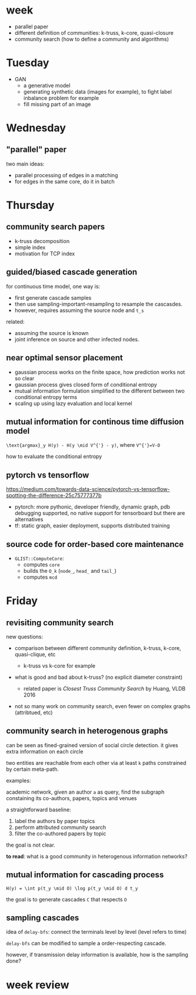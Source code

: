 # week

- parallel paper
- different definition of communities: k-truss, k-core, quasi-closure
- community search (how to define a community and algorithms)


# Tuesday

- GAN
  - a generative model
  - generating synthetic data (images for example), to fight label inbalance problem for example
  - fill missing part of an image

# Wednesday

## "parallel" paper

two main ideas:

- parallel processing of edges in a matching
- for edges in the same core, do it in batch

# Thursday


## community search papers

- k-truss decomposition
- simple index
- motivation for TCP index

## guided/biased cascade generation

for continuous time model, one way is:

- first generate cascade samples
- then use sampling-important-resampling to resample the cascasdes. 
- however, requires assuming the source node and `t_s`

related:

- assuming the source is known
- joint inference on source and other infected nodes. 

## near optimal sensor placement

- gaussian process works on the finite space, how prediction works not so clear
- gaussian process gives closed form of conditional entropy
- mutual information formulation simplified to the different between two conditional entropy terms
- scaling up using lazy evaluation and local kernel

## mutual information for continous time diffusion model

`\text{argmax}_y H(y) - H(y \mid V^{'} - y)`, where `V^{'}=V-O`

how to evaluate the conditional entropy

## pytorch vs tensorflow

https://medium.com/towards-data-science/pytorch-vs-tensorflow-spotting-the-difference-25c75777377b

- pytorch: more pythonic, developer friendly, dynamic graph, pdb debugging supported, no native support for tensorboard but there are alternatives
- tf: static graph, easier deployment, supports distributed training

## source code for order-based core maintenance

- `GLIST::ComputeCore`:
  - computes `core` 
  - builds the `O_k` (`node_`, `head_` and `tail_`)
  - computes `mcd`

# Friday

## revisiting community search

new questions:

- comparison between different community definition, k-truss, k-core, quasi-clique, etc
  - k-truss vs k-core for example
- what is good and bad about k-truss? (no explicit diameter constraint)
  - related paper is *Closest Truss Community Search* by Huang, VLDB 2016

- not so many work on community search, even fewer on complex graphs (attribtued, etc)

## community search in heterogenous graphs

can be seen as fined-grained version of social circle detection. it gives extra information on each circle

two entities are reachable from each other via at least `k` paths constrained by certain meta-path. 

examples:

academic network, given an author `a` as query, find the subgraph constaining its co-authors, papers, topics and venues

a straightforward baseline: 

1. label the authors by paper topics
2. perform attributed community search
3. filter the co-authored papers by topic

the goal is not clear. 

**to read**: what is a good community in heterogenous information networks?


## mutual information for cascading process

`H(y) = \int p(t_y \mid O) \log p(t_y \mid O) d t_y`

the goal is to generate cascades `C` that respects `O`

## sampling cascades

idea of `delay-bfs`: connect the terminals level by level (level refers to time)

`delay-bfs` can be modified to sample a order-respecting cascade. 

however, if transmission delay information is available, how is the sampling done?

# week review

